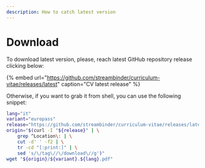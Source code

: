 ```yaml
---
description: How to catch latest version
---
```


# Download

To download latest version, please, reach latest GitHub repository release clicking below:

{% embed url="https://github.com/streambinder/curriculum-vitae/releases/latest" caption="CV latest release" %}

Otherwise, if you want to grab it from shell, you can use the following snippet:

```bash
lang="it"
variant="europass"
release="https://github.com/streambinder/curriculum-vitae/releases/latest"
origin="$(curl -I "${release}" | \
    grep ^Location\: | \
    cut -d' ' -f2 | \
    tr -cd "[:print:]" | \
    sed 's/\/tag\//\/download\//g')"
wget "${origin}/${variant}.${lang}.pdf"
```

